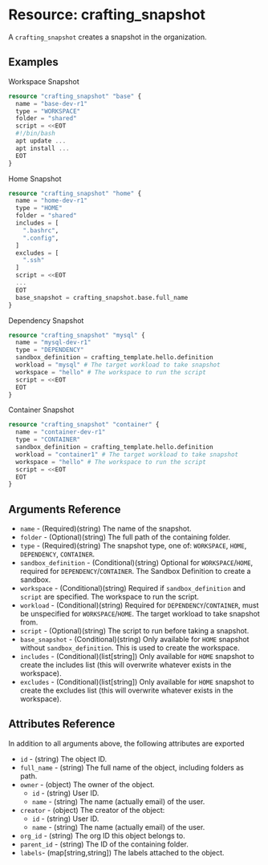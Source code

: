 # Resource: crafting_snapshot 

A `crafting_snapshot` creates a snapshot in the organization.

## Examples

Workspace Snapshot

``` terraform
resource "crafting_snapshot" "base" {
  name = "base-dev-r1"
  type = "WORKSPACE"
  folder = "shared"
  script = <<EOT
  #!/bin/bash
  apt update ...
  apt install ...
  EOT
}
``` 

Home Snapshot

``` terraform
resource "crafting_snapshot" "home" {
  name = "home-dev-r1"
  type = "HOME"
  folder = "shared"
  includes = [
    ".bashrc",
    ".config",
  ]
  excludes = [
    ".ssh"
  ]
  script = <<EOT
  ...
  EOT
  base_snapshot = crafting_snapshot.base.full_name
}
```

Dependency Snapshot

```terraform
resource "crafting_snapshot" "mysql" {
  name = "mysql-dev-r1"
  type = "DEPENDENCY"
  sandbox_definition = crafting_template.hello.definition
  workload = "mysql" # The target workload to take snapshot
  workspace = "hello" # The workspace to run the script
  script = <<EOT
  EOT
}
```

Container Snapshot

```terraform
resource "crafting_snapshot" "container" {
  name = "container-dev-r1"
  type = "CONTAINER"
  sandbox_definition = crafting_template.hello.definition
  workload = "container1" # The target workload to take snapshot
  workspace = "hello" # The workspace to run the script
  script = <<EOT
  EOT
}
```

## Arguments Reference
* `name` - (Required)(string) The name of the snapshot.
* `folder` - (Optional)(string) The full path of the containing folder.
* `type` - (Required)(string) The snapshot type, one of: `WORKSPACE`, `HOME`, `DEPENDENCY`, `CONTAINER`.
* `sandbox_definition` - (Conditional)(string) Optional for `WORKSPACE`/`HOME`, required for `DEPENDENCY`/`CONTAINER`. The Sandbox  Definition to create a sandbox.
* `workspace` - (Conditional)(string) Required if `sandbox_definition` and `script` are specified. The workspace to run the script.
* `workload` - (Conditional)(string) Required for `DEPENDENCY`/`CONTAINER`, must be unspecified for `WORKSPACE`/`HOME`. The target workload to take snapshot from.
* `script` - (Optional)(string) The script to run before taking a snapshot.
* `base_snapshot` - (Conditional)(string) Only available for `HOME` snapshot without `sandbox_definition`. This is used to create the workspace.
* `includes` - (Conditional)(list[string]) Only available for `HOME` snapshot to create the includes list (this will overwrite whatever exists in the workspace).
* `excludes` - (Conditional)(list[string]) Only available for `HOME` snapshot to create the excludes list (this will overwrite whatever exists in the workspace).

## Attributes Reference

In addition to all arguments above, the following attributes are exported

* `id` - (string) The object ID.
* `full_name` - (string) The full name of the object, including folders as path.
* `owner` - (object) The owner of the object.
    * `id` - (string) User ID.
    * `name` - (string) The name (actually email) of the user.
* `creator` - (object) The creator of the object:
    * `id` - (string) User ID.
    * `name` - (string) The name (actually email) of the user.
* `org_id` - (string) The org ID this object belongs to.
* `parent_id` - (string) The ID of the containing folder.
* `labels`- (map[string,string]) The labels attached to the object.

